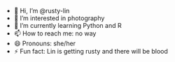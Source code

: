 - 👋 Hi, I’m @rusty-lin
- 👀 I’m interested in photography
- 🌱 I’m currently learning Python and R
- 📫 How to reach me: no way
- 😄 Pronouns: she/her
- ⚡ Fun fact: Lin is getting rusty and there will be blood

<!---
rusty-lin/rusty-lin is a ✨ special ✨ repository because its `README.md` (this file) appears on your GitHub profile.
You can click the Preview link to take a look at your changes.
--->
